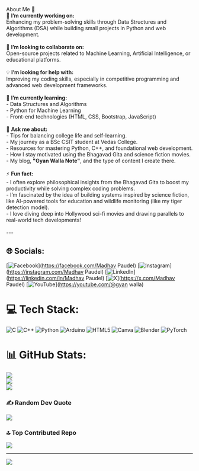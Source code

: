 <br><br>   About Me 👋  <br>🔭 **I’m currently working on:**  <br>Enhancing my problem-solving skills through Data Structures and Algorithms (DSA) while building small projects in Python and web development.<br><br>🤝 **I’m looking to collaborate on:**  <br>Open-source projects related to Machine Learning, Artificial Intelligence, or educational platforms.<br><br>💡 **I’m looking for help with:**  <br>Improving my coding skills, especially in competitive programming and advanced web development frameworks.<br><br>🌱 **I’m currently learning:**  <br>- Data Structures and Algorithms  <br>- Python for Machine Learning  <br>- Front-end technologies (HTML, CSS, Bootstrap, JavaScript)  <br><br>💬 **Ask me about:**  <br>- Tips for balancing college life and self-learning.  <br>- My journey as a BSc CSIT student at Vedas College.  <br>- Resources for mastering Python, C++, and foundational web development.  <br>- How I stay motivated using the Bhagavad Gita and science fiction movies.  <br>- My blog, **"Gyan Walla Note"**, and the type of content I create there.  <br><br>⚡ **Fun fact:**  <br>- I often explore philosophical insights from the Bhagavad Gita to boost my productivity while solving complex coding problems.  <br>- I’m fascinated by the idea of building systems inspired by science fiction, like AI-powered tools for education and wildlife monitoring (like my tiger detection model).  <br>- I love diving deep into Hollywood sci-fi movies and drawing parallels to real-world tech developments!  <br><br>---<br>


## 🌐 Socials:
[![Facebook](https://img.shields.io/badge/Facebook-%231877F2.svg?logo=Facebook&logoColor=white)](https://facebook.com/Madhav Paudel) [![Instagram](https://img.shields.io/badge/Instagram-%23E4405F.svg?logo=Instagram&logoColor=white)](https://instagram.com/Madhav Paudel) [![LinkedIn](https://img.shields.io/badge/LinkedIn-%230077B5.svg?logo=linkedin&logoColor=white)](https://linkedin.com/in/Madhav Paudel) [![X](https://img.shields.io/badge/X-black.svg?logo=X&logoColor=white)](https://x.com/Madhav Paudel) [![YouTube](https://img.shields.io/badge/YouTube-%23FF0000.svg?logo=YouTube&logoColor=white)](https://youtube.com/@gyan walla) 

# 💻 Tech Stack:
![C](https://img.shields.io/badge/c-%2300599C.svg?style=for-the-badge&logo=c&logoColor=white) ![C++](https://img.shields.io/badge/c++-%2300599C.svg?style=for-the-badge&logo=c%2B%2B&logoColor=white) ![Python](https://img.shields.io/badge/python-3670A0?style=for-the-badge&logo=python&logoColor=ffdd54) ![Arduino](https://img.shields.io/badge/-Arduino-00979D?style=for-the-badge&logo=Arduino&logoColor=white) ![HTML5](https://img.shields.io/badge/html5-%23E34F26.svg?style=for-the-badge&logo=html5&logoColor=white) ![Canva](https://img.shields.io/badge/Canva-%2300C4CC.svg?style=for-the-badge&logo=Canva&logoColor=white) ![Blender](https://img.shields.io/badge/blender-%23F5792A.svg?style=for-the-badge&logo=blender&logoColor=white) ![PyTorch](https://img.shields.io/badge/PyTorch-%23EE4C2C.svg?style=for-the-badge&logo=PyTorch&logoColor=white)
# 📊 GitHub Stats:
![](https://github-readme-stats.vercel.app/api?username=Madhav-Paudel&theme=dark&hide_border=false&include_all_commits=false&count_private=false)<br/>
![](https://github-readme-streak-stats.herokuapp.com/?user=Madhav-Paudel&theme=dark&hide_border=false)<br/>
![](https://github-readme-stats.vercel.app/api/top-langs/?username=Madhav-Paudel&theme=dark&hide_border=false&include_all_commits=false&count_private=false&layout=compact)

### ✍️ Random Dev Quote
![](https://quotes-github-readme.vercel.app/api?type=horizontal&theme=light)

### 🔝 Top Contributed Repo
![](https://github-contributor-stats.vercel.app/api?username=Madhav-Paudel&limit=5&theme=dark&combine_all_yearly_contributions=true)

---
[![](https://visitcount.itsvg.in/api?id=Madhav-Paudel&icon=0&color=0)](https://visitcount.itsvg.in)

<!-- Proudly created with GPRM ( https://gprm.itsvg.in ) -->
